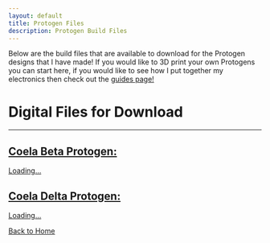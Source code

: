 ```yaml
---
layout: default
title: Protogen Files
description: Protogen Build Files
---
```


Below are the build files that are available to download for the Protogen designs that I have made! If you would like to 3D print your own Protogens you can start here, if you would like to see how I put together my electronics then check out the [guides page!](./Guides.html)

# Digital Files for Download
* * *

## [Coela Beta Protogen:](https://coelacant1.gumroad.com/l/coelaprotogenv1)
<script src="https://gumroad.com/js/gumroad-embed.js"></script>
<div class="gumroad-product-embed"><a href="https://coelacant1.gumroad.com/l/coelaprotogenv1">Loading...</a></div>


## [Coela Delta Protogen:](https://coelacant1.gumroad.com/l/coeladeltaprotogenv1)
<script src="https://gumroad.com/js/gumroad-embed.js"></script>
<div class="gumroad-product-embed"><a href="https://coelacant1.gumroad.com/l/coeladeltaprotogenv1">Loading...</a></div>


[Back to Home](./)

